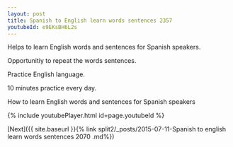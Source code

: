 ```yaml
---
layout: post
title: Spanish to English learn words sentences 2357 
youtubeId: e9EKsBH6L2s
---
```

 
 
Helps to learn English words and sentences for Spanish speakers.

Opportunitiy to repeat the words sentences. 

Practice English language. 
 
10 minutes practice every day. 
 
How to learn English words and sentences for Spanish speakers 
 
{% include youtubePlayer.html id=page.youtubeId %}
 
 
[Next]({{ site.baseurl }}{% link  split2/_posts/2015-07-11-Spanish to english learn words sentences 2070 .md%})
 

